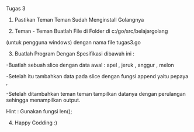 Tugas 3


1. Pastikan Teman Teman Sudah Menginstall Golangnya

2. Teman - Teman Buatlah File di Folder di c:/go/src/belajargolang

(untuk pengguna windows)  dengan nama file tugas3.go

3. Buatlah Program Dengan Spesifikasi dibawah ini :

-Buatlah sebuah slice dengan data awal : apel , jeruk , anggur , melon  

-Setelah itu tambahkan data pada slice dengan fungsi append yaitu pepaya ,

-Setelah ditambahkan teman teman tampilkan datanya dengan perulangan sehingga menampilkan output.




Hint : Gunakan fungsi len();

4. Happy Codding :)

